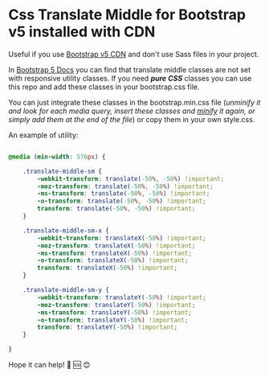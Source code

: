 # Css Translate Middle for Bootstrap v5 installed with CDN

Useful if you use [Bootstrap v5 CDN](https://getbootstrap.com/docs/5.2/getting-started/introduction/#cdn-links) and don't use Sass files in your project. 

In [Bootstrap 5 Docs](https://getbootstrap.com/docs/5.3/utilities/position/) you can find that translate middle classes are not set with responsive utility classes.
If you need ***pure CSS*** classes you can use this repo and add these classes in your bootstrap.css file.

You can just integrate these classes in the bootstrap.min.css file (*unminify it and look for each media query, insert these classes and [minify](https://www.cleancss.com/css-minify/) it again, or simply add them at the end of the file*) or copy them in your own style.css.

An example of utility:

```css

@media (min-width: 576px) {

    .translate-middle-sm {
        -webkit-transform: translate(-50%, -50%) !important;
        -moz-transform: translate(-50%, -50%) !important;
        -ms-transform: translate(-50%, -50%) !important;
        -o-transform: translate(-50%, -50%) !important;
        transform: translate(-50%, -50%) !important;
    }

    .translate-middle-sm-x {
        -webkit-transform: translateX(-50%) !important;
        -moz-transform: translateX(-50%) !important;
        -ms-transform: translateX(-50%) !important;
        -o-transform: translateX(-50%) !important;
        transform: translateX(-50%) !important;
    }

    .translate-middle-sm-y {
        -webkit-transform: translateY(-50%) !important;
        -moz-transform: translateY(-50%) !important;
        -ms-transform: translateY(-50%) !important;
        -o-transform: translateY(-50%) !important;
        transform: translateY(-50%) !important;
    }

}

```

Hope it can help! :gift: :sos: :blush: